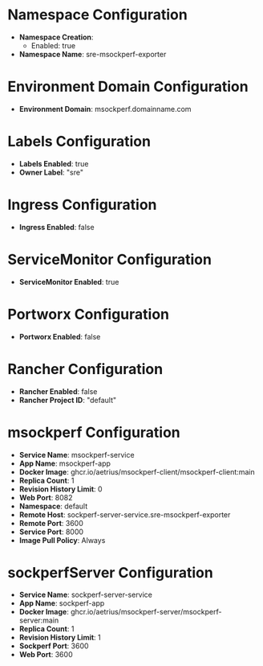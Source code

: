 # Namespace Configuration
- **Namespace Creation**:
  - Enabled: true
- **Namespace Name**: sre-msockperf-exporter

# Environment Domain Configuration
- **Environment Domain**: msockperf.domainname.com

# Labels Configuration
- **Labels Enabled**: true
- **Owner Label**: "sre"

# Ingress Configuration
- **Ingress Enabled**: false

# ServiceMonitor Configuration
- **ServiceMonitor Enabled**: true

# Portworx Configuration
- **Portworx Enabled**: false

# Rancher Configuration
- **Rancher Enabled**: false
- **Rancher Project ID**: "default"

# msockperf Configuration
- **Service Name**: msockperf-service
- **App Name**: msockperf-app
- **Docker Image**: ghcr.io/aetrius/msockperf-client/msockperf-client:main
- **Replica Count**: 1
- **Revision History Limit**: 0
- **Web Port**: 8082
- **Namespace**: default
- **Remote Host**: sockperf-server-service.sre-msockperf-exporter
- **Remote Port**: 3600
- **Service Port**: 8000
- **Image Pull Policy**: Always

# sockperfServer Configuration
- **Service Name**: sockperf-server-service
- **App Name**: sockperf-app
- **Docker Image**: ghcr.io/aetrius/msockperf-server/msockperf-server:main
- **Replica Count**: 1
- **Revision History Limit**: 1
- **Sockperf Port**: 3600
- **Web Port**: 3600
